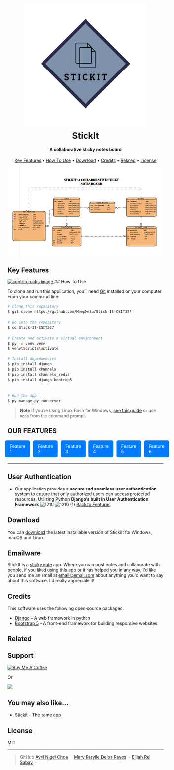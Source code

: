 
<h1 align="center">
  <br>
  <img src="StickIt Images/Stickit-logo.png" alt="Logo" width="400">
  <br>
  StickIt
  <br>
</h1>

<h4 align="center"> A collaborative sticky notes board </h4>



<p align="center">
  <a href="#key-features">Key Features</a> •
  <a href="#how-to-use">How To Use</a> •
  <a href="#download">Download</a> •
  <a href="#credits">Credits</a> •
  <a href="#related">Related</a> •
  <a href="#license">License</a>
</p>

![screenshot](StickIt%20Images/StickIt-ERD.png)

## Key Features


<a href="https://github.com/MeepMe3p/Stick-It-CSIT327/graphs/contributors">
  <img src="https://contrib.rocks/image?repo=MeepMe3p/Stick-It-CSIT327" alt="contrib.rocks image" />
</a>
## How To Use

To clone and run this application, you'll need [Git](https://git-scm.com)  installed on your computer. From your command line:

```bash
# Clone this repository
$ git clone https://github.com/MeepMe3p/Stick-It-CSIT327

# Go into the repository
$ cd Stick-It-CSIT327

# Create and activate a virtual environment
$ py -m venv venv
$ venv\Scripts\activate

# Install dependencies
$ pip install django
$ pip install channels
$ pip install channels_redis
$ pip install django-bootrap5


# Run the app
$ py manage.py runserver
```

> **Note**
> If you're using Linux Bash for Windows, [see this guide](https://www.howtogeek.com/261575/how-to-run-graphical-linux-desktop-applications-from-windows-10s-bash-shell/) or use `node` from the command prompt.

## <a id = "Features"> OUR FEATURES 

<div style="display: flex; gap: 10px; justify-content: center; align-items: center; margin-bottom: 20px;">
    <a href="#userAuth" style="padding: 10px 15px; background-color: #007BFF; color: white; text-decoration: none; border-radius: 5px;">Feature 1</a>
    <a href="#feature2" style="padding: 10px 15px; background-color: #007BFF; color: white; text-decoration: none; border-radius: 5px;">Feature 2</a>
    <a href="#feature3" style="padding: 10px 15px; background-color: #007BFF; color: white; text-decoration: none; border-radius: 5px;">Feature 3</a>
    <a href="#feature4" style="padding: 10px 15px; background-color: #007BFF; color: white; text-decoration: none; border-radius: 5px;">Feature 4</a>
    <a href="#feature5" style="padding: 10px 15px; background-color: #007BFF; color: white; text-decoration: none; border-radius: 5px;">Feature 5</a>
    <a href="#feature6" style="padding: 10px 15px; background-color: #007BFF; color: white; text-decoration: none; border-radius: 5px;">Feature 6</a>
</div>

---

## <a id="userAuth"></a> User Authentication
- Our application provides a **secure and seamless user authentication** system to ensure that only authorized users can access protected resources. Utilizing Python **Django's built in User Authentication Framework**
![1210](https://github.com/user-attachments/assets/ebf06318-c58d-4edd-a269-2a8c4d83731d)
![1210 (1)](https://github.com/user-attachments/assets/8293456d-664e-40ca-a699-43b59e1bef2e)
[Back to Features](#Features)

## Download

You can [download](#) the latest installable version of StickiIt for Windows, macOS and Linux.

## Emailware

StickIt is a [sticky note](https://en.wikipedia.org/wiki/Post-it_note) app. Where you can post notes and collaborate with people, if you liked using this app or it has helped you in any way, I'd like you send me an email at <email@email.com> about anything you'd want to say about this software. I'd really appreciate it!

## Credits

This software uses the following open-source packages:

- [Django](https://www.djangoproject.com/) – A web framework in python
- [Bootstrap 5](https://getbootstrap.com) – A front-end framework for building responsive websites.

## Related



## Support

<a href="#" target="_blank"><img src="https://www.buymeacoffee.com/assets/img/custom_images/purple_img.png" alt="Buy Me A Coffee" style="height: 41px !important;width: 174px !important;box-shadow: 0px 3px 2px 0px rgba(190, 190, 190, 0.5) !important;-webkit-box-shadow: 0px 3px 2px 0px rgba(190, 190, 190, 0.5) !important;" ></a>

<p>Or</p> 

<a href="#">
	<img src="https://c5.patreon.com/external/logo/become_a_patron_button@2x.png" width="160">
</a>

## You may also like...

- [Stickit](https://github.com/MeepMe3p/Stick-It-CSIT327) - The same app

## License

MIT

---


> GitHub
> [Avril Nigel Chua](https://github.com/Momonan0412) &nbsp;&middot;&nbsp;
> [Mary Karylle Delos Reyes](https://github.com/MKdelosreyes) &nbsp;&middot;&nbsp;
> [Elijah Rei Sabay](https://github.com/MeepMe3p) &nbsp;&middot;&nbsp;


